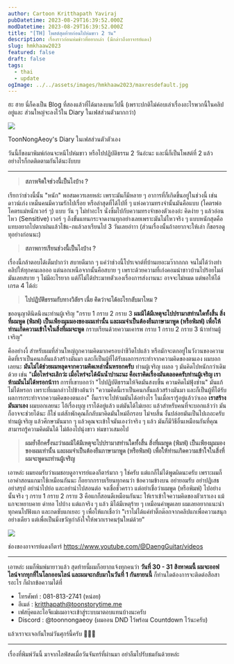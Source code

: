 ```yaml
---
author: Cartoon Kritthapath Yaviraj
pubDatetime: 2023-08-29T16:39:52.000Z
modDatetime: 2023-08-29T16:39:52.000Z
title: "[TH] โพสต์สุดท้ายก่อนไปห่มขาว 2 วัน"
description: เรื่องราวก่อนห่มข่าวที่อยากเล่า (มีกล่าวถึงอาจารย์แดง)
slug: hmkhaaw2023
featured: false
draft: false
tags:
  - thai
  - update
ogImage: ../../assets/images/hmkhaaw2023/maxresdefault.jpg
---
```


ฮะ ฮาย นี่ก็คงเป็น Blog ที่สองแล้วที่ได้มาลงบนเว็ปนี้ (เพราะปกติไม่ค่อบเล่าเรื่องอะไรพวกนี้ในคลิปอยู่และ ส่วนใหญ่จะลงไว้ใน Diary ในเฟสส่วนตัวมากกว่า)

![](@assets/images/hmkhaaw2023/fbpost.png)

ToonNongAeoy's Diary ในเฟสส่วนตัวตัวเอง

วันนี้ก็ขอมาพิมพ์ก่อนจะหนีไปห่มขาว หรือไปปฎิบัติธรรม 2 วันอ่ะนะ และนี่ก็เป็นโพสต์ที่ 2 แล้ว อย่างไรก็กดติดตามกันได้นะงับบบ

---

> **สภาพจิตใจช่วงนี้เป็นไงบ้าง ?**

เรียกว่าช่วงนี้นั้น "หนัก" พอสมควรเลยหล่ะ เพราะมันก็มีหลาย ๆ อาการที่ก็เกิดขึ้นอยู่ในช่วงนี้ เช่น ดาวน์เก่ง เหม็นคนมีความรักไปเรื่อย หรือล่าสุดที่ได้ไปที่ ๆ แห่งความทรงจำนั้นมันคือแบบ (โคตรพ่อโคตรแม่หนักเวอร์ ๆ) แบบ วัน ๆ ไม่ทำอะไร นั่งซึ่มไปกับความทรงจำของตัวเองอ่ะ คิดง่าย ๆ แล้วอ่อนไหว (Sensitive) เวอร์ ๆ ถึงขั้นแทนกระจาดงานทุกอย่างเลยเพราะมันไม่ไหวจริง ๆ แบบหนักสุดคือแทบอยากไปตากฝนแล้วไข้แ-กแล้วลาเรียนไป 3 วันเลยอ่าาา (ส่วนเรื่องนั้นถ้าอยากจะให้เล่า ก็ขอรอดูทุอย่างก่อนนะ)

> **สภาพการเรียนช่วงนี้เป็นไงบ้าง ?**

เรื่องนี้กล้าตอบได้เต็มปากว่า สบายดีมาก ๆ แค่ว่าช่วงนี้โปรเจกต์ที่บ้านเยอะมว๊ากกกก จนไม่ได้ว่างทำคลิปให้ทุกคนเลอออ แต่นอกเหนือจากนั้นคือสบาย ๆ เพราะด้วยความที่เก่งคอมนำชาวบ้านไปร้อยไมล์ มันเลยสบาย ๆ ไม่มีอะไรยาก แต่ก็ไม่ได้ประมาทตัวเองเรื่องการส่งงานนะ อาจจะไม่หมด แต่พอให้ได้เกรด 4 ได้อ่ะ

> **ไปปฎิบัติธรรมกับทางวิลัยฯ เนี่ย คิดว่าจะได้อะไรกลับมาไหม ?**

ขออนุญาตินิดนึงนะท่านผู้เจริญ "กราบ 1 กราบ 2 กราบ 3 **ผมมิได้มีเหตุจะไปปรามาสท่านใดทั้งสิ้น สิ่งที่ผมพูด (พิมพ์) เป็นเพียงมุมมองของผมเท่านั้น และผมจำเป็นต้องยืมภาษามาพูด (หรือพิมพ์) เพื่อให้ท่านเกิดความเข้าใจในสิ่งที่ผมจะพูด** กราบเรียนด้วยความเคารพ กราบ 1 กราบ 2 กราบ 3 น้าาท่านผู้เจริญ"

คืออย่างงี้ สำหรับผมที่ส่วนใหญ่ถูกความคิดมากครอบงำชีวิตไปแล้ว หรือมักจะตกอยู่ในวังวนของความคิดที่เราเป็นคนกลั้นแล้วสร้างมันมา และก็เป็นผู้ที่ได้รับผลการกระทำจากความคิดของตนเอง ผมบอกเลยนะ **มันไม่ได้ช่วยผมหลุดจากความคิดเหล่านั้นหรอกครับ** ท่านผู้เจริญ เผลอ ๆ มันคิดไปหนักกว่าเดิมด้วย เช่น "**เมื่อไหร่จะเลิกว่ะ เมื่อไหร่จะได้ฉันน้ำปานะนะ คือเราคิดเรื่องมันตลอดครับท่านผู้เจริญ เราห้ามมันไม่ได้หรอกน้าาา** การที่เขาบอกว่า "ไปปฏิบัติธรรมให้จิตมันสงบขึ้น ความคิดไม่ฟุ้งซ่าน" มันแก้ไม่ได้หรอก เพราะที่ผมกล่าวไปข้างต้นว่า "ความคิดนี้เราเป็นคนกลั้นแล้วสร้างมันมา และก็เป็นผู้ที่ได้รับผลการกระทำจากความคิดของตนเอง\" งั้นเราจะไปห้ามมันได้อย่างไร ในเมื่อเรารู้อยู่แล้วว่าเออ **เราสร้างมันมาเอง** ผมบอกเลยนะ ไอ้เรื่องบุญ เราได้อยู่แล้ว แต่มันได้ไม่เยอะ แล้วสำหรับคนที่จะบอกแล้วว่า มันก็อาจจะช่วยได้นะ ก็ใช่ แต่สักพักคุณก็กลับมาคิดมันใหม่อีกรอบ ไม่จบสิ้น งั้นปล่อยมันเป็นไปเถอะครับท่านผู้เจริญ แล้วศึกษามันมาก ๆ แล้วคุณจะเข้าใจมันเองว่าจริง ๆ แล้ว มันก็มีวิธีอื่นเหมือนกันที่คุณสามารถรู้ความคิดมันได้ ไม่ต้องไปนุ่งขาว ห่มขาวเสมอไป

> **ผมย้ำอีกครั้งนะว่าผมมิได้มีเหตุจะไปปรามาสท่านใดทั้งสิ้น สิ่งที่ผมพูด (พิมพ์) เป็นเพียงมุมมองของผมเท่านั้น และผมจำเป็นต้องยืมภาษามาพูด (หรือพิมพ์) เพื่อให้ท่านเกิดความเข้าใจในสิ่งที่ผมจะพูดนะท่านผู้เจริญ**

เอาหล่ะ ผมยอมรับว่าผมชอบดูอาจารย์แดงกีตาร์มาก ๆ ใช่ครับ แต่แกก็ไม่ได้พูดผิดนะครับ เพราะผมก็เอาคำสอนแกมาใช้เหมือนกันนะ ก็อยากกราบเรียนทุกคนว่า ข้อความข้างบน อย่ายอมรับ อย่าปฎิเสธ อย่าสรุป อย่านำไปย่อ และอย่านำไปสอนต่อ จงเชื่อชั่วคราว แต่อย่าเชื่อว่าผมพูด (หรือพิมพ์) ไปอย่างนั้นจริง ๆ กราบ 1 กราบ 2 กราบ 3 คือแกก็สอนดีเหมือนกันนะ ให้เราเข้าใจความคิดของตัวเราเอง แม้แกจะหยาบคาย ด่าทอ ไปบ้าง แต่แกจริง ๆ แล้ว มิได้มีเหตุร้าย ๆ เหมือนคำพูดเลย ผมเลยอยากแนะนำทุกคนไปฟังแก และกดซับแกเยอะ ๆ เพื่อให้แกเชื่อว่า \"เราไม่ได้แค่ทำติ๊กต๊อกจากคลิปแกเพื่อความสนุกอย่างเดียว แต่เพื่อเป็นมิ่งขวัญกำลังใจให้พวกเราคนรุ่นใหม่ด้วย\"

![](@assets/images/hmkhaaw2023/image-4.png)

ช่องของอาจารย์แดงกีตาร์ https://www.youtube.com/@DaengGuitar/videos

---

เอาหล่ะ ผมก็พิมพ์มายาวแล้ว สุดท้ายนี้ผมก็อยากแจ้งทุกคนว่า **วันที่ 30 - 31 สิงหาคมนี้ ผมจะออฟไลน์จากทุกที่ในโลกออนไลน์ และผมจะกลับมาในวันที่ 1 กันยายนนี้** ก็ท่านใดต้องการจะติดต่อสือสารอะไร ก็ฝากข้อความได้ที่

- โทรศัพท์ : 081-813-2741 (หน่อย)
- อีเมล์ : [kritthapath@toonstorytime.me](mailto:kritthapath@toonstorytime.me)
- เฟสบุ๊คและไอจีแม่ผมอาจะเข้าสู่ระบบมาตอบแทนบ้างนะครับ
- Discord : @toonnongaeoy (ผมออน DND ไว้พร้อม Countdown ไว้นะครับ)

แล้วเราจะเจอกันใหม่วันศุกร์นี้ครับ 🤗🤗🤗

---

เรื่องที่พิมพ์วันนี้ มาจากไลฟ์สดเมื่อวันจันทร์ที่ผ่านมา อย่าลืมไปรับชมกันด้วยหล่ะ
